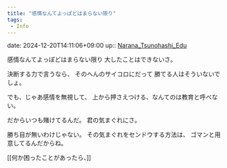 ```yaml
---
title: "感情なんてよっぽどはまらない限り"
tags:
 - Info
---
```


date: 2024-12-20T14:11:06+09:00
up:: [Narana_Tsunohashi_Edu](Bar/Novel/Nacaria/Narana_Tsunohashi_Edu.md)

感情なんてよっぽどはまらない限り
大したことはできないさ。

決断する力で言うなら、
そのへんのサイコロにだって
勝てる人はそういないでしょ。

でも、じゃあ感情を無視して、
上から押さえつける、なんてのは教育と呼べない。

だからいつも賭けてるんだ。
君の気まぐれにさ。

勝ち目が無いわけじゃない。
その気まぐれをセンドウする方法は、
ゴマンと用意してるんだからね。

[[何か困ったことがあったら、]]